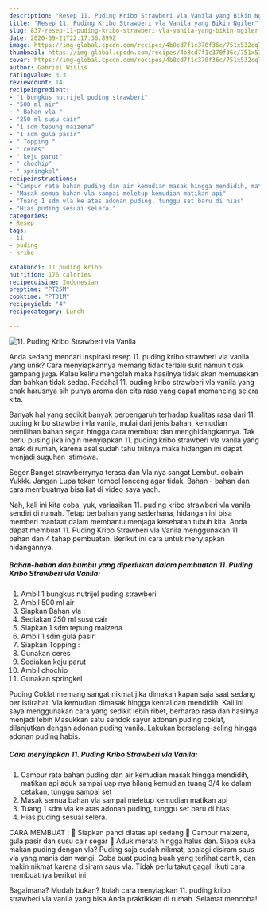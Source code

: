 ```yaml
---
description: "Resep 11. Puding Kribo Strawberi vla Vanila yang Bikin Ngiler"
title: "Resep 11. Puding Kribo Strawberi vla Vanila yang Bikin Ngiler"
slug: 837-resep-11-puding-kribo-strawberi-vla-vanila-yang-bikin-ngiler
date: 2020-09-21T22:17:36.899Z
image: https://img-global.cpcdn.com/recipes/4b8cd7f1c370f36c/751x532cq70/11-puding-kribo-strawberi-vla-vanila-foto-resep-utama.jpg
thumbnail: https://img-global.cpcdn.com/recipes/4b8cd7f1c370f36c/751x532cq70/11-puding-kribo-strawberi-vla-vanila-foto-resep-utama.jpg
cover: https://img-global.cpcdn.com/recipes/4b8cd7f1c370f36c/751x532cq70/11-puding-kribo-strawberi-vla-vanila-foto-resep-utama.jpg
author: Gabriel Willis
ratingvalue: 3.3
reviewcount: 14
recipeingredient:
- "1 bungkus nutrijel puding strawberi"
- "500 ml air"
- " Bahan vla "
- "250 ml susu cair"
- "1 sdm tepung maizena"
- "1 sdm gula pasir"
- " Topping "
- " ceres"
- " keju parut"
- " chochip"
- " springkel"
recipeinstructions:
- "Campur rata bahan puding dan air kemudian masak hingga mendidih, matikan api aduk sampai uap nya hilang kemudian tuang 3/4 ke dalam cetakan, tunggu sampai set"
- "Masak semua bahan vla sampai meletup kemudian matikan api"
- "Tuang 1 sdm vla ke atas adonan puding, tunggu set baru di hias"
- "Hias puding sesuai selera."
categories:
- Resep
tags:
- 11
- puding
- kribo

katakunci: 11 puding kribo 
nutrition: 176 calories
recipecuisine: Indonesian
preptime: "PT25M"
cooktime: "PT31M"
recipeyield: "4"
recipecategory: Lunch

---
```



![11. Puding Kribo Strawberi vla Vanila](https://img-global.cpcdn.com/recipes/4b8cd7f1c370f36c/751x532cq70/11-puding-kribo-strawberi-vla-vanila-foto-resep-utama.jpg)

Anda sedang mencari inspirasi resep 11. puding kribo strawberi vla vanila yang unik? Cara menyiapkannya memang tidak terlalu sulit namun tidak gampang juga. Kalau keliru mengolah maka hasilnya tidak akan memuaskan dan bahkan tidak sedap. Padahal 11. puding kribo strawberi vla vanila yang enak harusnya sih punya aroma dan cita rasa yang dapat memancing selera kita.

Banyak hal yang sedikit banyak berpengaruh terhadap kualitas rasa dari 11. puding kribo strawberi vla vanila, mulai dari jenis bahan, kemudian pemilihan bahan segar, hingga cara membuat dan menghidangkannya. Tak perlu pusing jika ingin menyiapkan 11. puding kribo strawberi vla vanila yang enak di rumah, karena asal sudah tahu triknya maka hidangan ini dapat menjadi suguhan istimewa.

Seger Banget strawberrynya terasa dan Vla nya sangat Lembut. cobain Yukkk. Jangan Lupa tekan tombol lonceng agar tidak. Bahan - bahan dan cara membuatnya bisa liat di video saya yach.


Nah, kali ini kita coba, yuk, variasikan 11. puding kribo strawberi vla vanila sendiri di rumah. Tetap berbahan yang sederhana, hidangan ini bisa memberi manfaat dalam membantu menjaga kesehatan tubuh kita. Anda dapat membuat 11. Puding Kribo Strawberi vla Vanila menggunakan 11 bahan dan 4 tahap pembuatan. Berikut ini cara untuk menyiapkan hidangannya.

<!--inarticleads1-->

##### Bahan-bahan dan bumbu yang diperlukan dalam pembuatan 11. Puding Kribo Strawberi vla Vanila:

1. Ambil 1 bungkus nutrijel puding strawberi
1. Ambil 500 ml air
1. Siapkan  Bahan vla :
1. Sediakan 250 ml susu cair
1. Siapkan 1 sdm tepung maizena
1. Ambil 1 sdm gula pasir
1. Siapkan  Topping :
1. Gunakan  ceres
1. Sediakan  keju parut
1. Ambil  chochip
1. Gunakan  springkel


Puding Coklat memang sangat nikmat jika dimakan kapan saja saat sedang ber istirahat. Vla kemudian dimasak hingga kental dan mendidih. Kali ini saya menggunakan cara yang sedikit lebih ribet, berharap rasa dan hasilnya menjadi lebih Masukkan satu sendok sayur adonan puding coklat, dilanjutkan dengan adonan puding vanila. Lakukan berselang-seling hingga adonan puding habis. 

<!--inarticleads2-->

##### Cara menyiapkan 11. Puding Kribo Strawberi vla Vanila:

1. Campur rata bahan puding dan air kemudian masak hingga mendidih, matikan api aduk sampai uap nya hilang kemudian tuang 3/4 ke dalam cetakan, tunggu sampai set
1. Masak semua bahan vla sampai meletup kemudian matikan api
1. Tuang 1 sdm vla ke atas adonan puding, tunggu set baru di hias
1. Hias puding sesuai selera.


CARA MEMBUAT :  Siapkan panci diatas api sedang  Campur maizena, gula pasir dan susu cair segar  Aduk merata hingga halus dan. Siapa suka makan puding dengan vla? Puding saja sudah nikmat, apalagi disiram saus vla yang manis dan wangi. Coba buat puding buah yang terlihat cantik, dan makin nikmat karena disiram saus vla. Tidak perlu takut gagal, ikuti cara membuatnya berikut ini. 

Bagaimana? Mudah bukan? Itulah cara menyiapkan 11. puding kribo strawberi vla vanila yang bisa Anda praktikkan di rumah. Selamat mencoba!
